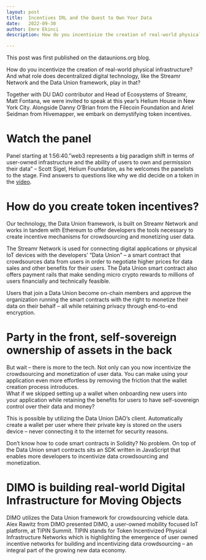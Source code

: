 ```yaml
---
layout: post
title:	Incentives IRL and the Quest to Own Your Data
date:	2022-09-30
author:	Emre Ekinci
description: How do you incentivize the creation of real-world physical infrastructure?

---
```

<!-- YYYY-MM-DD-title.md -->
This post was first published on the dataunions.org blog.

How do you incentivize the creation of real-world physical infrastructure? And what role does decentralized digital technology, like the Streamr Network and the Data Union framework, play in that?  

Together with DU DAO contributor and Head of Ecosystems of Streamr, Matt Fontana, we were invited to speak at this year’s Helium House in New York City. Alongside Danny O’Brian from the Filecoin Foundation and Ariel Seidman from Hivemapper, we embark on demystifying token incentives.  

# Watch the panel
Panel starting at 1:56:40.”web3 represents a big paradigm shift in terms of user-owned infrastructure and the ability of users to own and permission their data” – Scott Sigel, Helium Foundation, as he welcomes the panelists to the stage. Find answers to questions like why we did decide on a token in the [video](https://www.youtube.com/watch?v=KvMHnFLgZXA&embeds_referring_euri=https%3A%2F%2Fdataunions.org%2F&source_ve_path=OTY3MTQ).  

# How do you create token incentives?
Our technology, the Data Union framework, is built on Streamr Network and works in tandem with Ethereum to offer developers the tools necessary to create incentive mechanisms for crowdsourcing and monetizing user data.

The Streamr Network is used for connecting digital applications or physical IoT devices with the developers’ “Data Union” – a smart contract that crowdsources data from users in order to negotiate higher prices for data sales and other benefits for their users. The Data Union smart contract also offers payment rails that make sending micro crypto rewards to millions of users financially and technically feasible.

Users that join a Data Union become on-chain members and approve the organization running the smart contracts with the right to monetize their data on their behalf – all while retaining privacy through end-to-end encryption.

# Party in the front, self-sovereign ownership of assets in the back  
But wait – there is more to the tech. Not only can you now incentivize the crowdsourcing and monetization of user data. You can make using your application even more effortless by removing the friction that the wallet creation process introduces.  
What if we skipped setting up a wallet when onboarding new users into your application while retaining the benefits for users to have self-sovereign control over their data and money?

This is possible by utilizing the Data Union DAO’s client. Automatically create a wallet per user where their private key is stored on the users device – never connecting it to the internet for security reasons.

Don’t know how to code smart contracts in Solidity? No problem. On top of the Data Union smart contracts sits an SDK written in JavaScript that enables more developers to incentivize data crowdsourcing and monetization.

# DIMO is building real-world Digital Infrastructure for Moving Objects
DIMO utilizes the Data Union framework for crowdsourcing vehicle data. Alex Rawitz from DIMO presented DIMO, a user-owned mobility focused IoT platform, at TIPIN Summit. TIPIN stands for Token Incentivized Physical Infrastructure Networks which is highlighting the emergence of user owned incentive networks for building and incentivizing data crowdsourcing – an integral part of the growing new data economy.
